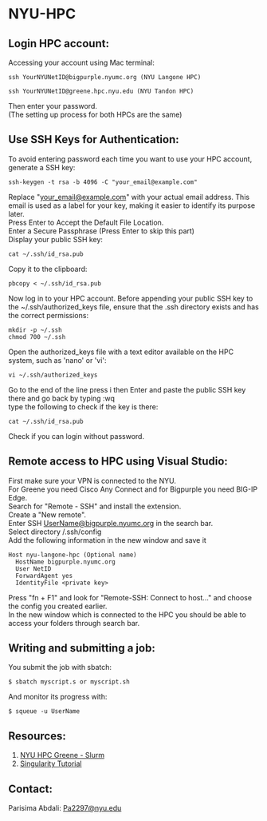 # NYU-HPC

## Login HPC account:
Accessing your account using Mac terminal:
~~~
ssh YourNYUNetID@bigpurple.nyumc.org (NYU Langone HPC)
~~~
~~~
ssh YourNYUNetID@greene.hpc.nyu.edu (NYU Tandon HPC)
~~~
Then enter your password. \
(The setting up process for both HPCs are the same)

## Use SSH Keys for Authentication:
To avoid entering password each time you want to use your HPC account, generate a SSH key:
~~~
ssh-keygen -t rsa -b 4096 -C "your_email@example.com"
~~~
Replace "your_email@example.com" with your actual email address. This email is used as a label for your key, making it easier to identify its purpose later.\
Press Enter to Accept the Default File Location. \
Enter a Secure Passphrase (Press Enter to skip this part) \
Display your public SSH key:
~~~
cat ~/.ssh/id_rsa.pub
~~~
Copy it to the clipboard:
~~~
pbcopy < ~/.ssh/id_rsa.pub
~~~
Now log in to your HPC account. Before appending your public SSH key to the ~/.ssh/authorized_keys file, ensure that the .ssh directory exists and has the correct permissions:
~~~
mkdir -p ~/.ssh
chmod 700 ~/.ssh
~~~
Open the authorized_keys file with a text editor available on the HPC system, such as 'nano' or 'vi':
~~~
vi ~/.ssh/authorized_keys
~~~
Go to the end of the line press i then Enter and paste the public SSH key there and go back by typing :wq \
type the following to check if the key is there:
~~~
cat ~/.ssh/id_rsa.pub
~~~
Check if you can login without password. 

## Remote access to HPC using Visual Studio:
First make sure your VPN is connected to the NYU. \
For Greene you need Cisco Any Connect and for Bigpurple you need BIG-IP Edge. \
Search for "Remote - SSH" and install the extension. \
Create a "New remote".\
Enter SSH UserName@bigpurple.nyumc.org in the search bar. \
Select directory /.ssh/config \
Add the following information in the new window and save it 
~~~
Host nyu-langone-hpc (Optional name)
  HostName bigpurple.nyumc.org
  User NetID
  ForwardAgent yes
  IdentityFile <private key>
~~~

Press "fn + F1" and look for "Remote-SSH: Connect to host..." and choose the config you created earlier. \
In the new window which is connected to the HPC you should be able to access your folders through search bar. 

## Writing and submitting a job:
You submit the job with sbatch:
~~~
$ sbatch myscript.s or myscript.sh
~~~
And monitor its progress with:
~~~
$ squeue -u UserName
~~~
## Resources:
1. [NYU HPC Greene - Slurm](https://sites.google.com/nyu.edu/nyu-hpc/training-support/general-hpc-topics/slurm-submitting-jobs)
2. [Singularity Tutorial](https://singularity-tutorial.github.io/02-basic-usage/)


## Contact:
Parisima Abdali: Pa2297@nyu.edu


